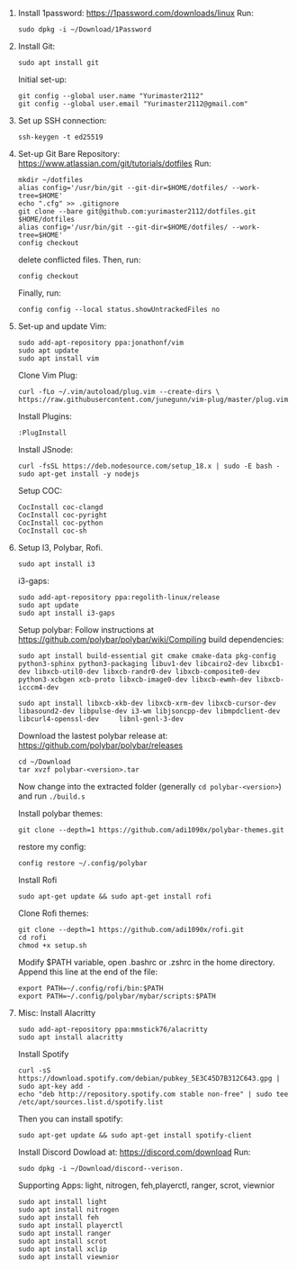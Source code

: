 1. Install 1password:
   https://1password.com/downloads/linux
   Run: 
   ``` 
   sudo dpkg -i ~/Download/1Password 
   ```
2. Install Git:
   ``` 
   sudo apt install git 
   ```
   Initial set-up:
   ```
   git config --global user.name "Yurimaster2112"
   git config --global user.email "Yurimaster2112@gmail.com"
   ```
3. Set up SSH connection:
   ``` 
   ssh-keygen -t ed25519
   ```
5. Set-up Git Bare Repository:
   https://www.atlassian.com/git/tutorials/dotfiles
   Run: 
   ``` 
   mkdir ~/dotfiles
   alias config='/usr/bin/git --git-dir=$HOME/dotfiles/ --work-tree=$HOME'
   echo ".cfg" >> .gitignore
   git clone --bare git@github.com:yurimaster2112/dotfiles.git $HOME/dotfiles
   alias config='/usr/bin/git --git-dir=$HOME/dotfiles/ --work-tree=$HOME'
   config checkout 
   ```
   delete conflicted files. Then, run: 
   ``` 
   config checkout
   ```
   
   Finally, run: 
   ``` 
   config config --local status.showUntrackedFiles no 
   ```
   
6. Set-up and update Vim:
   ``` 
   sudo add-apt-repository ppa:jonathonf/vim
   sudo apt update
   sudo apt install vim
   ```
 
   Clone Vim Plug:
   ``` 
   curl -fLo ~/.vim/autoload/plug.vim --create-dirs \
   https://raw.githubusercontent.com/junegunn/vim-plug/master/plug.vim
   ```
   Install Plugins:
    ``` 
    :PlugInstall
    ```
    
   Install JSnode:
    ```
    curl -fsSL https://deb.nodesource.com/setup_18.x | sudo -E bash -
    sudo apt-get install -y nodejs
    ```
   Setup COC:
    ``` 
    CocInstall coc-clangd
    CocInstall coc-pyright
    CocInstall coc-python
    CocInstall coc-sh
    ```
7. Setup I3, Polybar, Rofi.
    ```
    sudo apt install i3
    ```
   i3-gaps:
    ```
    sudo add-apt-repository ppa:regolith-linux/release
    sudo apt update
    sudo apt install i3-gaps
    ```
    
   Setup polybar:
    Follow instructions at https://github.com/polybar/polybar/wiki/Compiling
    build dependencies:
    ```
    sudo apt install build-essential git cmake cmake-data pkg-config python3-sphinx python3-packaging libuv1-dev libcairo2-dev libxcb1-dev libxcb-util0-dev libxcb-randr0-dev libxcb-composite0-dev python3-xcbgen xcb-proto libxcb-image0-dev libxcb-ewmh-dev libxcb-icccm4-dev
    
    sudo apt install libxcb-xkb-dev libxcb-xrm-dev libxcb-cursor-dev libasound2-dev libpulse-dev i3-wm libjsoncpp-dev libmpdclient-dev libcurl4-openssl-dev     libnl-genl-3-dev
    ```
    Download the lastest polybar release at: https://github.com/polybar/polybar/releases
    ``` 
    cd ~/Download
    tar xvzf polybar-<version>.tar
    ```
    
    Now change into the extracted folder (generally `cd polybar-<version>`) and run `./build.s`
    
    Install polybar themes:
    ```
    git clone --depth=1 https://github.com/adi1090x/polybar-themes.git
    ```
    restore my config:
    ```
    config restore ~/.config/polybar
    ```
    
   Install Rofi
    ```
    sudo apt-get update && sudo apt-get install rofi
    ```
    Clone Rofi themes:
    ```
    git clone --depth=1 https://github.com/adi1090x/rofi.git
    cd rofi
    chmod +x setup.sh
    ```

    Modify $PATH variable, open .bashrc or .zshrc in the home directory. Append this line at the end of the file:
    ```
    export PATH=~/.config/rofi/bin:$PATH
    export PATH=~/.config/polybar/mybar/scripts:$PATH
    ```
8. Misc: 
   Install Alacritty
    ```
    sudo add-apt-repository ppa:mmstick76/alacritty 
    sudo apt install alacritty
    ```
   Install Spotify
    ```
    curl -sS https://download.spotify.com/debian/pubkey_5E3C45D7B312C643.gpg | sudo apt-key add - 
    echo "deb http://repository.spotify.com stable non-free" | sudo tee /etc/apt/sources.list.d/spotify.list
    ```
    Then you can install spotify:
    ```
    sudo apt-get update && sudo apt-get install spotify-client
    ```
   Install Discord 
    Dowload at: https://discord.com/download
    Run:
    ```
    sudo dpkg -i ~/Download/discord--verison.
    ```
    Supporting Apps: light, nitrogen, feh,playerctl, ranger, scrot, viewnior
    ```
    sudo apt install light
    sudo apt install nitrogen
    sudo apt install feh
    sudo apt install playerctl
    sudo apt install ranger
    sudo apt install scrot
    sudo apt install xclip
    sudo apt install viewnior
    ```
 
